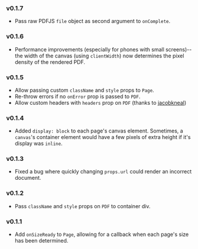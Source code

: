 ### v0.1.7
- Pass raw PDFJS `file` object as second argument to `onComplete`.

### v0.1.6
- Performance improvements (especially for phones with small screens)--the width of the canvas (using `clientWidth`) now determines the pixel density of the rendered PDF.

### v0.1.5
- Allow passing custom `className` and `style` props to `Page`.
- Re-throw errors if no `onError` prop is passed to `PDF`.
- Allow custom headers with `headers` prop on `PDF` (thanks to [jacobkneal](https://github.com/jacobkneal))

### v0.1.4
- Added `display: block` to each page's canvas element. Sometimes, a `canvas`'s container element would have a few pixels of extra height if it's display was `inline`.

### v0.1.3
- Fixed a bug where quickly changing `props.url` could render an incorrect document.

### v0.1.2
- Pass `className` and `style` props on `PDF` to container div.

### v0.1.1
- Add `onSizeReady` to `Page`, allowing for a callback when each page's size has been determined.
